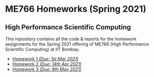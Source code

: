 # ME766 Homeworks (Spring 2021)
## High Performance Scientific Computing 

This repository contains all the code & reports for the homework assignments for the Spring 2021 offering of ME766 (High Performance Scientific Computing) at IIT Bombay.

- [Homework 1 _(Due: 1st Mar 2021)_](https://github.com/tezansahu/me766_hpsc_homeworks/tree/main/HW1)
- [Homework 2 _(Due: 14th Apr 2021)_](https://github.com/tezansahu/me766_hpsc_homeworks/tree/main/HW2)
- [Homework 3 _(Due: 8th May 2021)_](https://github.com/tezansahu/me766_hpsc_homeworks/tree/main/HW3)